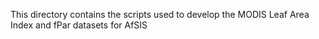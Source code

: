 This directory contains the scripts used to develop the MODIS Leaf Area Index and fPar datasets for AfSIS
